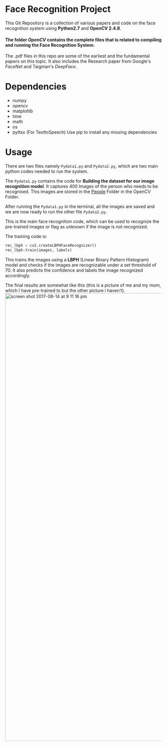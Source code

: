 # Face Recognition Project

This Git Repository is a collection of various papers and code on the face recognition system using **Python2.7** and **OpenCV 2.4.8**.
#### The folder *OpenCV* contains the complete files that is related to compiling and running the Face Recognition System.
The .pdf files in this repo are some of the earliest and the fundamental papers on this topic. It also includes the Research paper from Google's *FaceNet* and Taigman's *DeepFace*.

# Dependencies
* numpy
* opencv
* matplotlib
* time
* math
* os
* pyttsx (For TexttoSpeech)
Use pip to install any missing dependencies

# Usage
There are two files namely `Pydata1.py` and `Pydata2.py`, which are two main python codes needed to run the system.

The `Pydata1.py` contains the code for **Building the dataset for our image recognition model**. It captures 400 Images of the person who needs to be recognised. This images are stored in the [People](/OpenCV/People) Folder in the OpenCV Folder.

After running the `Pydata1.py` in the terminal, all the images are saved and we are now ready to run the other file `Pydata2.py`.

This is the main face recognition code, which can be used to recognize the pre-trained images or flag as unknown if the image is not recognized.

The training code is:
```python
rec_lbph = cv2.createLBPHFaceRecognizer()
rec_lbph.train(images, labels)
```
This trains the images using a **LBPH** (Linear Binary Pattern Histogram) model and checks if the images are recognizable under a set threshold of 70. It also predicts the confidence and labels the image recognized accordingly.

The final results are somewhat like this (this is a picture of me and my mom, which I have pre-trained to but the other picture i haven't).
<img width="1440" alt="screen shot 2017-08-14 at 9 11 16 pm" src="https://user-images.githubusercontent.com/12717969/29313786-0334eaee-81d9-11e7-97cc-311cbf65367e.png">